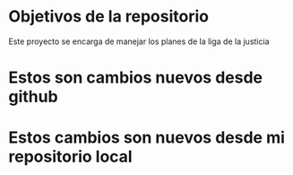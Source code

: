 # Objetivos de la repositorio

Este proyecto se encarga de manejar los planes de la liga de la justicia

# Estos son cambios nuevos desde github
# Estos cambios son nuevos desde mi repositorio local
